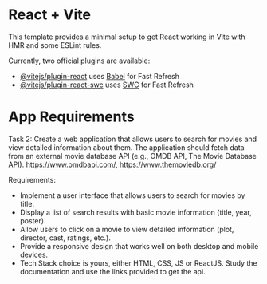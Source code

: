 # React + Vite

This template provides a minimal setup to get React working in Vite with HMR and some ESLint rules.

Currently, two official plugins are available:

- [@vitejs/plugin-react](https://github.com/vitejs/vite-plugin-react/blob/main/packages/plugin-react/README.md) uses [Babel](https://babeljs.io/) for Fast Refresh
- [@vitejs/plugin-react-swc](https://github.com/vitejs/vite-plugin-react-swc) uses [SWC](https://swc.rs/) for Fast Refresh


 # App Requirements

 Task 2: Create a web application that allows users to search for movies and view detailed information about them. The application should fetch data from an external movie database API (e.g., OMDB API, The Movie Database API).
https://www.omdbapi.com/, https://www.themoviedb.org/

Requirements:

 - Implement a user interface that allows users to search for movies by title.
 - Display a list of search results with basic movie information (title, year, poster).
 - Allow users to click on a movie to view detailed information (plot, director, cast, ratings, etc.).
 - Provide a responsive design that works well on both desktop and mobile devices.
 - Tech Stack choice is yours, either HTML, CSS, JS or ReactJS.
Study the documentation and use the links provided to get the api.
